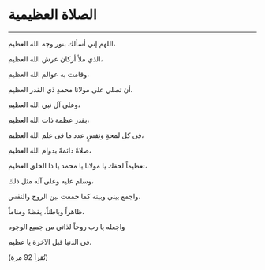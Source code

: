 # الصلاة العظيمية
----------------

اللهم إني أسألك بنور وجه الله العظيم، 

الذي ملأ أركان عرش الله العظيم،  

وقامت به عوالم الله العظيم، 

أن تصلي على مولانا محمدٍ ذي القدر العظيم،  

وعلى آل نبي الله العظيم، 

بقدر عظمة ذات الله العظيم،  

في كل لمحةٍ ونفسٍ عدد ما في علم الله العظيم،  

صلاةً دائمةً بدوام الله العظيم، 

تعظيماً لحقك يا مولانا يا محمد يا ذا الخلق العظيم،  

وسلم عليه وعلى آله مثل ذلك،  

واجمع بيني وبينه كما جمعت بين الروح والنفس،  

ظاهراً وباطناً، يقظةً ومناماً،  

واجعله يا رب روحاً لذاتي من جميع الوجوه  

في الدنيا قبل الآخرة يا عظيم.




(تُقرأ 92 مرة)


